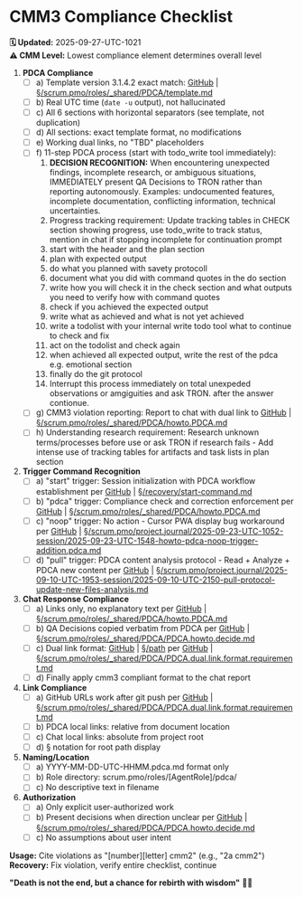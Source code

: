 # CMM3 Compliance Checklist

**🗓️ Updated:** 2025-09-27-UTC-1021  
**⚠️ CMM Level:** Lowest compliance element determines overall level

1. **PDCA Compliance**
   - [ ] a) Template version 3.1.4.2 exact match: [GitHub](https://github.com/Cerulean-Circle-GmbH/Web4Articles/blob/dev/2025-09-24-UTC-1028/scrum.pmo/roles/_shared/PDCA/template.md) | [§/scrum.pmo/roles/_shared/PDCA/template.md](../../_shared/PDCA/template.md)
   - [ ] b) Real UTC time (`date -u` output), not hallucinated
   - [ ] c) All 6 sections with horizontal separators (see template, not duplication)
   - [ ] d) All sections: exact template format, no modifications
   - [ ] e) Working dual links, no "TBD" placeholders
   - [ ] f) 11-step PDCA process (start with todo_write tool immediately):
     1. **DECISION RECOGNITION:** When encountering unexpected findings, incomplete research, or ambiguous situations, IMMEDIATELY present QA Decisions to TRON rather than reporting autonomously. Examples: undocumented features, incomplete documentation, conflicting information, technical uncertainties.
     1. Progress tracking requirement: Update tracking tables in CHECK section showing progress, use todo_write to track status, mention in chat if stopping incomplete for continuation prompt  
     1. start with the header and the plan section
     1. plan with expected output
     1. do what you planned with savety protocoll
     1. document what you did with command quotes in the do section
     1. write how you will check it in the check section and what outputs you need to verify how with command quotes
     1. check if you achieved the expected output
     1. write what as achieved and what is not yet achieved
     1. write a todolist with your internal write todo tool what to continue to check and fix
     1. act on the todolist and check again
     1. when achieved all expected output, write the rest of the pdca e.g. emotional section
     1. finally do the git protocol
     1. Interrupt this process immediately on total unexpeded observations or amgiguities and ask TRON. after the answer contionue.
   - [ ] g) CMM3 violation reporting: Report to chat with dual link to [GitHub](https://github.com/Cerulean-Circle-GmbH/Web4Articles/blob/dev/2025-09-24-UTC-1028/scrum.pmo/roles/_shared/PDCA/howto.PDCA.md) | [§/scrum.pmo/roles/_shared/PDCA/howto.PDCA.md](../../_shared/PDCA/howto.PDCA.md)
   - [ ] h) Understanding research requirement: Research unknown terms/processes before use or ask TRON if research fails - Add intense use of tracking tables for artifacts and task lists in plan section

6. **Trigger Command Recognition**
   - [ ] a) "start" trigger: Session initialization with PDCA workflow establishment per [GitHub](https://github.com/Cerulean-Circle-GmbH/Web4Articles/blob/dev/2025-09-24-UTC-1028/recovery/start-command.md) | [§/recovery/start-command.md](../../recovery/start-command.md)
   - [ ] b) "pdca" trigger: Compliance check and correction enforcement per [GitHub](https://github.com/Cerulean-Circle-GmbH/Web4Articles/blob/dev/2025-09-24-UTC-1028/scrum.pmo/roles/_shared/PDCA/howto.PDCA.md) | [§/scrum.pmo/roles/_shared/PDCA/howto.PDCA.md](../_shared/PDCA/howto.PDCA.md)  
   - [ ] c) "noop" trigger: No action - Cursor PWA display bug workaround per [GitHub](https://github.com/Cerulean-Circle-GmbH/Web4Articles/blob/dev/2025-09-24-UTC-1028/scrum.pmo/project.journal/2025-09-23-UTC-1052-session/2025-09-23-UTC-1548-howto-pdca-noop-trigger-addition.pdca.md) | [§/scrum.pmo/project.journal/2025-09-23-UTC-1052-session/2025-09-23-UTC-1548-howto-pdca-noop-trigger-addition.pdca.md](../project.journal/2025-09-23-UTC-1052-session/2025-09-23-UTC-1548-howto-pdca-noop-trigger-addition.pdca.md)
   - [ ] d) "pull" trigger: PDCA content analysis protocol - Read + Analyze + PDCA new content per [GitHub](https://github.com/Cerulean-Circle-GmbH/Web4Articles/blob/dev/2025-09-24-UTC-1028/scrum.pmo/project.journal/2025-09-10-UTC-1953-session/2025-09-10-UTC-2150-pull-protocol-update-new-files-analysis.md) | [§/scrum.pmo/project.journal/2025-09-10-UTC-1953-session/2025-09-10-UTC-2150-pull-protocol-update-new-files-analysis.md](../project.journal/2025-09-10-UTC-1953-session/2025-09-10-UTC-2150-pull-protocol-update-new-files-analysis.md)

2. **Chat Response Compliance**  
   - [ ] a) Links only, no explanatory text per [GitHub](https://github.com/Cerulean-Circle-GmbH/Web4Articles/blob/dev/2025-09-24-UTC-1028/scrum.pmo/roles/_shared/PDCA/howto.PDCA.md) | [§/scrum.pmo/roles/_shared/PDCA/howto.PDCA.md](../../_shared/PDCA/howto.PDCA.md)
   - [ ] b) QA Decisions copied verbatim from PDCA per [GitHub](https://github.com/Cerulean-Circle-GmbH/Web4Articles/blob/dev/2025-09-24-UTC-1028/scrum.pmo/roles/_shared/PDCA/PDCA.howto.decide.md) | [§/scrum.pmo/roles/_shared/PDCA/PDCA.howto.decide.md](../../_shared/PDCA/PDCA.howto.decide.md)
   - [ ] c) Dual link format: [GitHub](URL) | [§/path](path) per [GitHub](https://github.com/Cerulean-Circle-GmbH/Web4Articles/blob/dev/2025-09-24-UTC-1028/scrum.pmo/roles/_shared/PDCA/PDCA.dual.link.format.requirement.md) | [§/scrum.pmo/roles/_shared/PDCA/PDCA.dual.link.format.requirement.md](../../_shared/PDCA/PDCA.dual.link.format.requirement.md)
   - [ ] d) Finally apply cmm3 compliant format to the chat report

3. **Link Compliance**
   - [ ] a) GitHub URLs work after git push per [GitHub](https://github.com/Cerulean-Circle-GmbH/Web4Articles/blob/dev/2025-09-24-UTC-1028/scrum.pmo/roles/_shared/PDCA/PDCA.dual.link.format.requirement.md) | [§/scrum.pmo/roles/_shared/PDCA/PDCA.dual.link.format.requirement.md](../../_shared/PDCA/PDCA.dual.link.format.requirement.md)
   - [ ] b) PDCA local links: relative from document location
   - [ ] c) Chat local links: absolute from project root
   - [ ] d) § notation for root path display

4. **Naming/Location**
   - [ ] a) YYYY-MM-DD-UTC-HHMM.pdca.md format only
   - [ ] b) Role directory: scrum.pmo/roles/[AgentRole]/pdca/
   - [ ] c) No descriptive text in filename

5. **Authorization**
   - [ ] a) Only explicit user-authorized work
   - [ ] b) Present decisions when direction unclear per [GitHub](https://github.com/Cerulean-Circle-GmbH/Web4Articles/blob/dev/2025-09-24-UTC-1028/scrum.pmo/roles/_shared/PDCA/PDCA.howto.decide.md) | [§/scrum.pmo/roles/_shared/PDCA/PDCA.howto.decide.md](../../_shared/PDCA/PDCA.howto.decide.md)
   - [ ] c) No assumptions about user intent

**Usage:** Cite violations as "[number][letter] cmm2" (e.g., "2a cmm2")  
**Recovery:** Fix violation, verify entire checklist, continue

**"Death is not the end, but a chance for rebirth with wisdom"** 🔄✨
